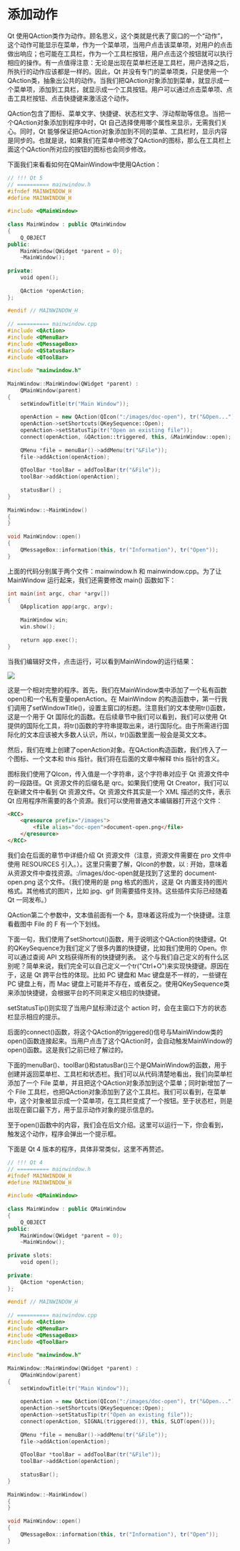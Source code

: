 # 添加动作
Qt 使用QAction类作为动作。顾名思义，这个类就是代表了窗口的一个“动作”，这个动作可能显示在菜单，作为一个菜单项，当用户点击该菜单项，对用户的点击做出响应；也可能在工具栏，作为一个工具栏按钮，用户点击这个按钮就可以执行相应的操作。有一点值得注意：无论是出现在菜单栏还是工具栏，用户选择之后，所执行的动作应该都是一样的。因此，Qt 并没有专门的菜单项类，只是使用一个QAction类，抽象出公共的动作。当我们把QAction对象添加到菜单，就显示成一个菜单项，添加到工具栏，就显示成一个工具按钮。用户可以通过点击菜单项、点击工具栏按钮、点击快捷键来激活这个动作。

QAction包含了图标、菜单文字、快捷键、状态栏文字、浮动帮助等信息。当把一个QAction对象添加到程序中时，Qt 自己选择使用哪个属性来显示，无需我们关心。同时，Qt 能够保证把QAction对象添加到不同的菜单、工具栏时，显示内容是同步的。也就是说，如果我们在菜单中修改了QAction的图标，那么在工具栏上面这个QAction所对应的按钮的图标也会同步修改。

下面我们来看看如何在QMainWindow中使用QAction：
```c++
// !!! Qt 5
// ========== mainwindow.h
#ifndef MAINWINDOW_H
#define MAINWINDOW_H
 
#include <QMainWindow>
 
class MainWindow : public QMainWindow
{
    Q_OBJECT
public:
    MainWindow(QWidget *parent = 0);
    ~MainWindow();
 
private:
    void open();
 
    QAction *openAction;
};
 
#endif // MAINWINDOW_H
 
// ========== mainwindow.cpp
#include <QAction>
#include <QMenuBar>
#include <QMessageBox>
#include <QStatusBar>
#include <QToolBar>
 
#include "mainwindow.h"
 
MainWindow::MainWindow(QWidget *parent) :
    QMainWindow(parent)
{
    setWindowTitle(tr("Main Window"));
 
    openAction = new QAction(QIcon(":/images/doc-open"), tr("&Open..."), this);
    openAction->setShortcuts(QKeySequence::Open);
    openAction->setStatusTip(tr("Open an existing file"));
    connect(openAction, &QAction::triggered, this, &MainWindow::open);
 
    QMenu *file = menuBar()->addMenu(tr("&File"));
    file->addAction(openAction);
 
    QToolBar *toolBar = addToolBar(tr("&File"));
    toolBar->addAction(openAction);
 
    statusBar() ;
}
 
MainWindow::~MainWindow()
{
}
 
void MainWindow::open()
{
    QMessageBox::information(this, tr("Information"), tr("Open"));
}
```
上面的代码分别属于两个文件：mainwindow.h 和 mainwindow.cpp。为了让 MainWindow 运行起来，我们还需要修改 main() 函数如下：
```c++
int main(int argc, char *argv[])
{
    QApplication app(argc, argv);
 
    MainWindow win;
    win.show();
 
    return app.exec();
}
```
当我们编辑好文件，点击运行，可以看到MainWindow的运行结果：

![](RES/action1.jpg)

这是一个相对完整的程序。首先，我们在MainWindow类中添加了一个私有函数open()和一个私有变量openAction。在 MainWindow 的构造函数中，第一行我们调用了setWindowTitle()，设置主窗口的标题。注意我们的文本使用tr()函数，这是一个用于 Qt 国际化的函数。在后续章节中我们可以看到，我们可以使用 Qt 提供的国际化工具，将tr()函数的字符串提取出来，进行国际化。由于所需进行国际化的文本应该被大多数人认识，所以，tr()函数里面一般会是英文文本。

然后，我们在堆上创建了openAction对象。在QAction构造函数，我们传入了一个图标、一个文本和 this 指针。我们将在后面的文章中解释 this 指针的含义。

图标我们使用了QIcon，传入值是一个字符串，这个字符串对应于 Qt 资源文件中的一段路径。Qt 资源文件的后缀名是 qrc。如果我们使用 Qt Creator，我们可以在新建文件中看到 Qt 资源文件。Qt 资源文件其实是一个 XML 描述的文件，表示 Qt 应用程序所需要的各个资源。我们可以使用普通文本编辑器打开这个文件：
```html
<RCC>
    <qresource prefix="/images">
        <file alias="doc-open">document-open.png</file>
    </qresource>
</RCC>
```
我们会在后面的章节中详细介绍 Qt 资源文件（注意，资源文件需要在 pro 文件中使用 RESOURCES 引入。）。这里只需要了解，QIcon的参数，以 : 开始，意味着从资源文件中查找资源。:/images/doc-open就是找到了这里的 document-open.png 这个文件。（我们使用的是 png 格式的图片，这是 Qt 内置支持的图片格式。其他格式的图片，比如 jpg、gif 则需要插件支持。这些插件实际已经随着 Qt 一同发布。）

QAction第二个参数中，文本值前面有一个 &，意味着这将成为一个快捷键。注意看截图中 File 的 F 有一个下划线。

下面一句，我们使用了setShortcut()函数，用于说明这个QAction的快捷键。Qt 的QKeySequence为我们定义了很多内置的快捷键，比如我们使用的 Open。你可以通过查阅 API 文档获得所有的快捷键列表。 这个与我们自己定义的有什么区别呢？简单来说，我们完全可以自己定义一个tr("Ctrl+O")来实现快捷键。原因在于，这是 Qt 跨平台性的体现。比如 PC 键盘和 Mac 键盘是不一样的，一些键在 PC 键盘上有，而 Mac 键盘上可能并不存在，或者反之。使用QKeySequence类来添加快捷键，会根据平台的不同来定义相应的快捷键。

setStatusTip()则实现了当用户鼠标滑过这个 action 时，会在主窗口下方的状态栏显示相应的提示。

后面的connect()函数，将这个QAction的triggered()信号与MainWindow类的open()函数连接起来。当用户点击了这个QAction时，会自动触发MainWindow的open()函数。这是我们之前已经了解过的。

下面的menuBar()、toolBar()和statusBar()三个是QMainWindow的函数，用于创建并返回菜单栏、工具栏和状态栏。我们可以从代码清楚地看出，我们向菜单栏添加了一个 File 菜单，并且把这个QAction对象添加到这个菜单；同时新增加了一个 File 工具栏，也把QAction对象添加到了这个工具栏。我们可以看到，在菜单中，这个对象被显示成一个菜单项，在工具栏变成了一个按钮。至于状态栏，则是出现在窗口最下方，用于显示动作对象的提示信息的。

至于open()函数中的内容，我们会在后文介绍。这里可以运行一下，你会看到，触发这个动作，程序会弹出一个提示框。

下面是 Qt 4 版本的程序，具体非常类似，这里不再赘述。
```c++
// !!! Qt 4
// ========== mainwindow.h
#ifndef MAINWINDOW_H
#define MAINWINDOW_H
 
#include <QMainWindow>
 
class MainWindow : public QMainWindow
{
    Q_OBJECT
public:
    MainWindow(QWidget *parent = 0);
    ~MainWindow();
 
private slots:
    void open();
 
private:
    QAction *openAction;
};
 
#endif // MAINWINDOW_H
 
// ========== mainwindow.cpp
#include <QAction>
#include <QMenuBar>
#include <QMessageBox>
#include <QToolBar>
 
#include "mainwindow.h"
 
MainWindow::MainWindow(QWidget *parent) :
    QMainWindow(parent)
{
    setWindowTitle(tr("Main Window"));
 
    openAction = new QAction(QIcon(":/images/doc-open"), tr("&Open..."), this);
    openAction->setShortcuts(QKeySequence::Open);
    openAction->setStatusTip(tr("Open an existing file"));
    connect(openAction, SIGNAL(triggered()), this, SLOT(open()));
 
    QMenu *file = menuBar()->addMenu(tr("&File"));
    file->addAction(openAction);
 
    QToolBar *toolBar = addToolBar(tr("&File"));
    toolBar->addAction(openAction);
 
    statusBar();
}
 
MainWindow::~MainWindow()
{
}
 
void MainWindow::open()
{
    QMessageBox::information(this, tr("Information"), tr("Open"));
}
```